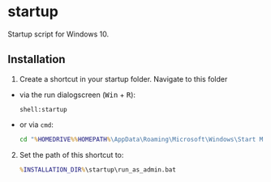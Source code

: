 # startup

Startup script for Windows 10.

## Installation

1. Create a shortcut in your startup folder. Navigate to this folder

- via the run dialogscreen (<kbd>Win</kbd> + <kbd>R</kbd>):
  ```
  shell:startup
  ```
- or via `cmd`:
  ```cmd
  cd "%HOMEDRIVE%%HOMEPATH%\AppData\Roaming\Microsoft\Windows\Start Menu\Programs\Startup"
  ```

2. Set the path of this shortcut to:
   ```cmd
   %INSTALLATION_DIR%\startup\run_as_admin.bat
   ```

